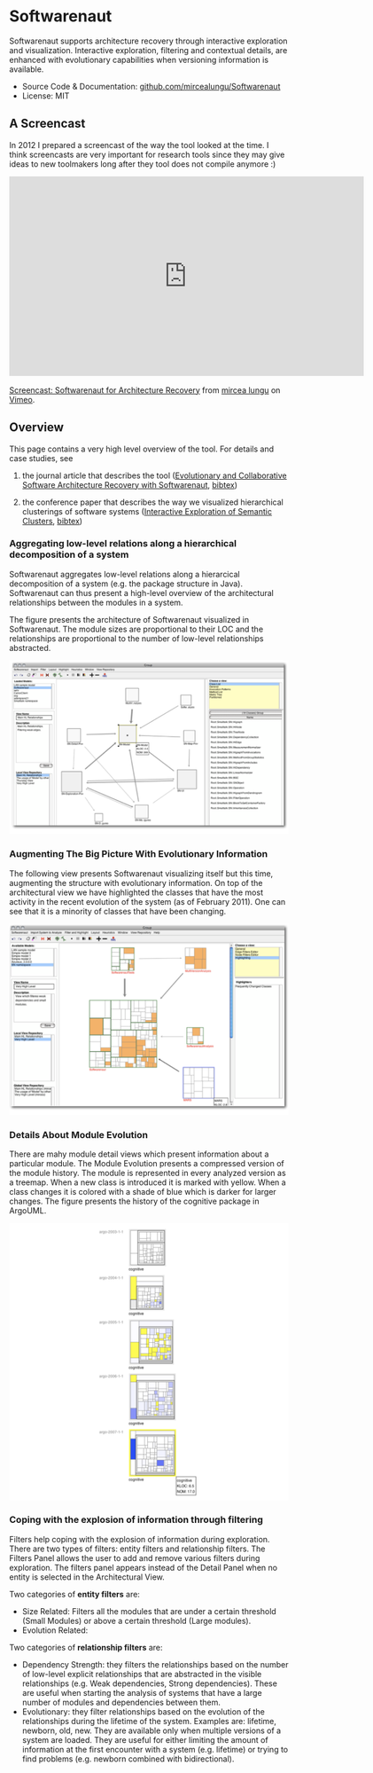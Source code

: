 # Softwarenaut

Softwarenaut supports architecture recovery through interactive exploration and visualization. Interactive exploration, filtering and contextual details, are enhanced with evolutionary capabilities when versioning information is available.

- Source Code & Documentation: [github.com/mircealungu/Softwarenaut](https://github.com/mircealungu/Softwarenaut)
- License: MIT 

## A Screencast 

In 2012 I prepared a screencast of the way the tool looked at the time. I think screencasts are very important for research tools since they may give ideas to new toolmakers long after they tool does not compile anymore :)

<iframe src="https://player.vimeo.com/video/62767181?h=050cd80795" width="640" height="360" frameborder="0" allow="autoplay; fullscreen; picture-in-picture" allowfullscreen></iframe>
<p><a href="https://vimeo.com/62767181">Screencast: Softwarenaut for Architecture Recovery</a> from <a href="https://vimeo.com/mircealungu">mircea lungu</a> on <a href="https://vimeo.com">Vimeo</a>.</p>

## Overview

This page contains a very high level overview of the tool. For details and case studies, see

1.  the journal article that describes the tool ([Evolutionary and Collaborative Software Architecture Recovery with Softwarenaut](http://scg.unibe.ch/archive/papers/Lung14a.pdf), [bibtex](http://scg.unibe.ch/scgbib?_k=mhZxW1Pf&query=Lung14a&display=bibtex))
    
2.  the conference paper that describes the way we visualized hierarchical clusterings of software systems ([Interactive Exploration of Semantic Clusters](http://scg.unibe.ch/archive/papers/Lung05aExploreSemanticClusters.pdf), [bibtex](http://scg.unibe.ch/scgbib?_k=v0zYApEK&query=Lung05a&display=bibtex))

### Aggregating low-level relations along a hierarchical decomposition of a system

Softwarenaut aggregates low-level relations along a hierarcical decomposition of a system (e.g. the package structure in Java). Softwarenaut can thus present a high-level overview of the architectural relationships between the modules in a system.

The figure presents the architecture of Softwarenaut visualized in Softwarenaut. The module sizes are proportional to their LOC and the relationships are proportional to the number of low-level relationships abstracted.

![](../docs/assets/architecture-of-snaut.png)

### Augmenting The Big Picture With Evolutionary Information

The following view presents Softwarenaut visualizing itself but this time, augmenting the structure with evolutionary information. On top of the architectural view we have highlighted the classes that have the most activity in the recent evolution of the system (as of February 2011). One can see that it is a minority of classes that have been changing.

![](../docs/assets/evolution-view-in-snaut.png)

### Details About Module Evolution

There are mahy module detail views which present information about a particular module. The Module Evolution presents a compressed version of the module history. The module is represented in every analyzed version as a treemap. When a new class is introduced it is marked with yellow. When a class changes it is colored with a shade of blue which is darker for larger changes. The figure presents the history of the cognitive package in ArgoUML.

![](../docs/assets/dependency-evolution.png)

### Coping with the explosion of information through filtering

Filters help coping with the explosion of information during exploration. There are two types of filters: entity filters and relationship filters. The Filters Panel allows the user to add and remove various filters during exploration. The filters panel appears instead of the Detail Panel when no entity is selected in the Architectural View.

Two categories of **entity filters** are:

-   Size Related: Filters all the modules that are under a certain threshold (Small Modules) or above a certain threshold (Large modules).
-   Evolution Related:

Two categories of **relationship filters** are:

-   Dependency Strength: they filters the relationships based on the number of low-level explicit relationships that are abstracted in the visible relationships (e.g. Weak dependencies, Strong dependencies). These are useful when starting the analysis of systems that have a large number of modules and dependencies between them.
-   Evolutionary: they filter relationships based on the evolution of the relationships during the lifetime of the system. Examples are: lifetime, newborn, old, new. They are available only when multiple versions of a system are loaded. They are useful for either limiting the amount of information at the first encounter with a system (e.g. lifetime) or trying to find problems (e.g. newborn combined with bidirectional).


